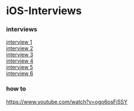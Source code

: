 # iOS-Interviews

### interviews 
[interview 1](https://www.youtube.com/watch?v=GTMbd9BtHXk) \
[interview 2](https://www.youtube.com/watch?v=a_z4U0RvQgQ) \
[interview 3](https://www.youtube.com/watch?v=z-27o6bJh8A) \
[interview 4](https://www.youtube.com/watch?v=CadPMJJsl0E&t=3961s) \
[interview 5](https://www.youtube.com/watch?v=GTMbd9BtHXk&t=2s) \
[interview 6](https://www.youtube.com/watch?v=9iQnkjW39fM&t=2575s)
### how to
https://www.youtube.com/watch?v=ogo6osFj5SY

